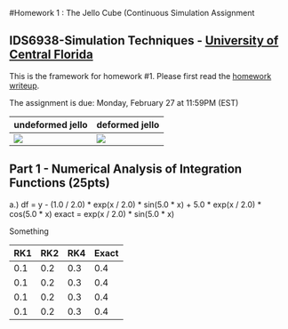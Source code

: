 #Homework 1 : The Jello Cube (Continuous Simulation Assignment
## IDS6938-Simulation Techniques - [University of Central Florida](http://www.ist.ucf.edu/grad/)


This is the framework for homework #1. Please first read the [homework writeup](HomeWork%231.pdf).

The assignment is due: Monday, February 27 at 11:59PM (EST)

| undeformed jello  | deformed jello |
| ------------- | ------------- |
| ![](images/undeformed3.png?raw=true)  | ![](images/deformed3.png?raw=true) |

## Part 1 - Numerical Analysis of Integration Functions (25pts)

a.) df = y - (1.0 / 2.0) * exp(x / 2.0) * sin(5.0 * x) + 5.0 * exp(x / 2.0) * cos(5.0 * x)
    exact = exp(x / 2.0) * sin(5.0 * x)




Something

| RK1  | RK2 | RK4 | Exact |
| ------------- | ------------- | ------------- | ------------- |
| 0.1  | 0.2 | 0.3 | 0.4 |
| 0.1  | 0.2 | 0.3 | 0.4 | 
| 0.1  | 0.2 | 0.3 | 0.4 | 
| 0.1  | 0.2 | 0.3 | 0.4 | 
